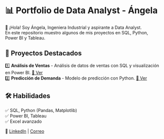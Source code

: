 # 📊 Portfolio de Data Analyst - Ángela

👋 ¡Hola! Soy Ángela, Ingeniera Industrial y aspirante a Data Analyst.  
En este repositorio muestro algunos de mis proyectos en SQL, Python, Power BI y Tableau.

## 📌 Proyectos Destacados
1️⃣ **Análisis de Ventas** - Análisis de datos de ventas con SQL y visualización en Power BI. [🔗 Ver](./Proyecto1-Analisis_Ventas/)  
2️⃣ **Predicción de Demanda** - Modelo de predicción con Python. [🔗 Ver](./Proyecto2-Predict_Model/)  

## 🛠️ Habilidades
✅ SQL, Python (Pandas, Matplotlib)  
✅ Power BI, Tableau  
✅ Excel avanzado  

📩 [LinkedIn](https://www.linkedin.com/in/angelatorrelo/) | [Correo](mailto:atorrelonavarro@gmail.com)
